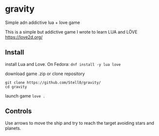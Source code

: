 # gravity
Simple adn addictive lua + love game

This is a simple but addictive game I wrote to learn LUA and LÖVE https://love2d.org/

## Install
install Lua and Love. On Fedora:
`dnf install -y lua love`

download game .zip or clone repository
```
git clone https://github.com/Stell0/gravity/
cd gravity
```

launch game
`love .`

## Controls

Use arrows to move the ship and try to reach the target avoiding stars and planets. 

